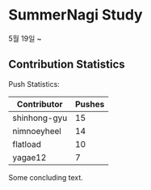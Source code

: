 # SummerNagi Study

5월 19일 ~ 

## Contribution Statistics

Push Statistics:

| Contributor | Pushes |
| ----------- | ------ |
| shinhong-gyu | 15 |
| nimnoeyheel | 14 |
| flatload | 10 |
| yagae12 | 7 |

Some concluding text.
